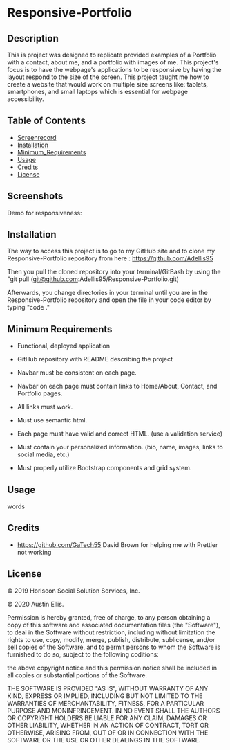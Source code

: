 # Responsive-Portfolio

## Description

This is project was designed to replicate provided examples of a Portfolio with a contact, about me, and a portfolio with images of me. This project's focus is to have the webpage's applications to be responsive by having the layout respond to the size of the screen. This project taught me how to create a website that would work on multiple size screens like: tablets, smartphones, and small laptops which is essential for webpage accessibility.

## Table of Contents

- [Screenrecord](#screenrecord)
- [Installation](#installation)
- [Minimum_Requirements](#minimum_requirements)
- [Usage](#usage)
- [Credits](#credits)
- [License](#license)

## Screenshots

Demo for responsiveness:

## Installation

The way to access this project is to go to my GitHub site and to clone my Responsive-Portfolio repository from here : https://github.com/Adellis95

Then you pull the cloned repository into your terminal/GitBash by using the "git pull (git@github.com:Adellis95/Responsive-Portfolio.git)

Afterwards, you change directories in your terminal until you are in the Responsive-Portfolio repository and open the file in your code editor by typing "code ."

## Minimum Requirements

- Functional, deployed application

- GitHub repository with README describing the project

- Navbar must be consistent on each page.

- Navbar on each page must contain links to Home/About, Contact, and Portfolio pages.

- All links must work.

- Must use semantic html.

- Each page must have valid and correct HTML. (use a validation service)

- Must contain your personalized information. (bio, name, images, links to social media, etc.)

- Must properly utilize Bootstrap components and grid system.

## Usage

words

## Credits

- https://github.com/GaTech55 David Brown for helping me with Prettier not working

## License

© 2019 Horiseon Social Solution Services, Inc.

© 2020 Austin Ellis.

Permission is hereby granted, free of charge, to any person obtaining a copy of this software and associated documentation files (the "Software"), to deal in the Software without restriction, including without limitation the rights to use, copy, modify, merge, publish, distribute, sublicense, and/or sell copies of the Software, and to permit persons to whom the Software is furnished to do so, subject to the following coditions:

the above copyright notice and this permission notice shall be included in all copies or substantial portions of the Software.

THE SOFTWARE IS PROVIDED "AS IS", WITHOUT WARRANTY OF ANY KIND, EXPRESS OR IMPLIED, INCLUDING BUT NOT LIMITED TO THE WARRANTIES OF MERCHANTABILITY, FITNESS, FOR A PARTICULAR PURPOSE AND MONINFRINGEMENT. IN NO EVENT SHALL THE AUTHORS OR COPYRIGHT HOLDERS BE LIABLE FOR ANY CLAIM, DAMAGES OR OTHER LIABILITY, WHETHER IN AN ACTION OF CONTRACT, TORT OR OTHERWISE, ARISING FROM, OUT OF OR IN CONNECTION WITH THE SOFTWARE OR THE USE OR OTHER DEALINGS IN THE SOFTWARE.
